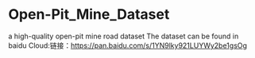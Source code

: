 # Open-Pit_Mine_Dataset
a high-quality open-pit mine road dataset
The dataset can be found in baidu Cloud:链接：https://pan.baidu.com/s/1YN9lky921LUYWy2be1gsOg 
